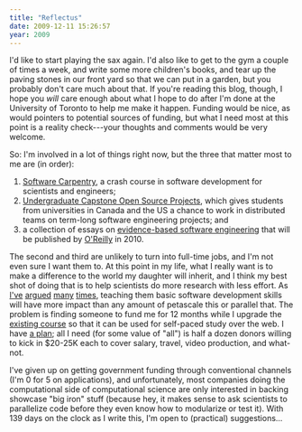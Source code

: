 ```yaml
---
title: "Reflectus"
date: 2009-12-11 15:26:57
year: 2009
---
```

I'd like to start playing the sax again.  I'd also like to get to the gym a couple of times a week, and write some more children's books, and tear up the paving stones in our front yard so that we can put in a garden, but you probably don't care much about that.  If you're reading this blog, though, I hope you <em>will</em> care enough about what I hope to do after I'm done at the University of Toronto to help me make it happen.  Funding would be nice, as would pointers to potential sources of funding, but what I need most at this point is a reality check---your thoughts and comments would be very welcome.

So: I'm involved in a lot of things right now, but the three that matter most to me are (in order):
<ol>
	<li><a href="http://www.software-carpentry.org">Software Carpentry</a>, a crash course in software development for scientists and engineers;</li>
	<li><a href="http://ucosp.wordpress.com">Undergraduate Capstone Open Source Projects</a>, which gives students from universities in Canada and the US a chance to work in distributed teams on term-long software engineering projects; and</li>
	<li>a collection of essays on <a href="http://pyre.third-bit.com/blog/archives/category/ebse">evidence-based software engineering</a> that will be published by <a href="http://www.oreilly.com">O'Reilly</a> in 2010.</li>
</ol>
The second and third are unlikely to turn into full-time jobs, and I'm not even sure I want them to.  At this point in my life, what I really want is to make a difference to the world my daughter will inherit, and I think my best shot of doing that is to help scientists do more research with less effort.  As <a href="http://www.third-bit.com/articles/amsci-swc-2005.pdf">I've</a> <a href="http://www.third-bit.com/articles/cise-swc-2006.pdf">argued</a> <a href="http://www.third-bit.com/articles/cise-will-not-learn-2008.pdf">many</a> <a href="http://www.third-bit.com/articles/amsci-survey-2009.pdf">times</a>, teaching them basic software development skills will have more impact than any amount of petascale this or parallel that.  The problem is finding someone to fund me for 12 months while I upgrade the <a href="http://www.software-carpentry.org">existing course</a> so that it can be used for self-paced study over the web.  I have <a href="http://softwarecarpentry.wordpress.com/a-fresh-start/">a plan</a>; all I need (for some value of "all") is half a dozen donors willing to kick in $20-25K each to cover salary, travel, video production, and what-not.

I've given up on getting government funding through conventional channels (I'm 0 for 5 on applications), and unfortunately, most companies doing the computational side of computational science are only interested in backing showcase "big iron" stuff (because hey, it makes sense to ask scientists to parallelize code before they even know how to modularize or test it).  With 139 days on the clock as I write this, I'm open to (practical) suggestions...

